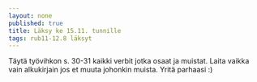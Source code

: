 ```yaml
---
layout: none
published: true
title: Läksy ke 15.11. tunnille
tags: rub11-12.8 läksyt
---
```

Täytä työvihkon s. 30-31 kaikki verbit jotka osaat ja muistat. Laita vaikka vain alkukirjain jos et muuta johonkin muista. Yritä parhaasi :)